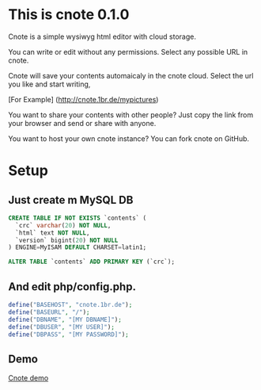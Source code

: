 # This is cnote 0.1.0

Cnote is a simple wysiwyg html editor with cloud storage.

You can write or edit without any permissions. Select any possible URL in cnote.

Cnote will save your contents automaicaly in the cnote cloud. Select the url you like and start writing,

[For Example] (http://cnote.1br.de/mypictures)

You want to share your contents with other people? Just copy the link from your browser and send or share with anyone.

You want to host your own cnote instance? You can fork cnote on GitHub.

# Setup

## Just create m MySQL DB 

```sql
CREATE TABLE IF NOT EXISTS `contents` (
  `crc` varchar(20) NOT NULL,
  `html` text NOT NULL,
  `version` bigint(20) NOT NULL
) ENGINE=MyISAM DEFAULT CHARSET=latin1;

ALTER TABLE `contents` ADD PRIMARY KEY (`crc`);
```

## And edit php/config.php. 
```php
define("BASEHOST", "cnote.1br.de");
define("BASEURL", "/");
define("DBNAME", "[MY DBNAME]");
define("DBUSER", "[MY USER]");
define("DBPASS", "[MY PASSWORD]");
```

## Demo

[Cnote demo](http://cnote.1br.de)

